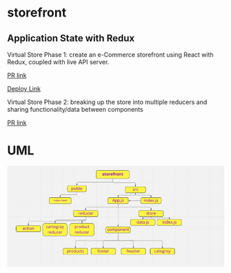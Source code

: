 # storefront

## Application State with Redux



Virtual Store Phase 1:  create an e-Commerce storefront using React with Redux, coupled with live API server.


[PR link](https://github.com/salammustafa728/storefront/pull/1)

[Deploy Link](https://storefront-app-salam.netlify.app/)


Virtual Store Phase 2: breaking up the store into multiple reducers and sharing functionality/data between components

[PR link](https://github.com/salammustafa728/storefront/pull/2)


# UML 

![uml](./src/images/storefront-uml.png)